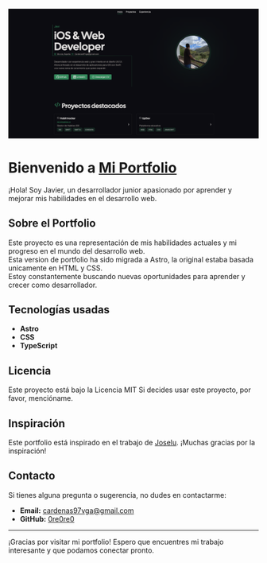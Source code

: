 ![alt text](/public/readme_image.webp)

# Bienvenido a [Mi Portfolio](https://portfoliojaviercp.netlify.app/)

¡Hola! Soy Javier, un desarrollador junior apasionado por aprender y mejorar mis habilidades en el desarrollo web.

## Sobre el Portfolio

Este proyecto es una representación de mis habilidades actuales y mi progreso en el mundo del desarrollo web.<br>
Esta version de portfolio ha sido migrada a Astro, la original estaba basada unicamente en HTML y CSS.<br>
Estoy constantemente buscando nuevas oportunidades para aprender y crecer como desarrollador.<br>

## Tecnologías usadas

- **Astro**
- **CSS**
- **TypeScript**

## Licencia

Este proyecto está bajo la Licencia MIT Si decides usar este proyecto, por favor, mencióname.

## Inspiración

Este portfolio está inspirado en el trabajo de [Joselu](https://github.com/JoseIu). ¡Muchas gracias por la inspiración!

## Contacto

Si tienes alguna pregunta o sugerencia, no dudes en contactarme:

- **Email:** cardenas97vga@gmail.com
- **GitHub:** [0re0re0](https://github.com/0re0re0)

---

¡Gracias por visitar mi portfolio! Espero que encuentres mi trabajo interesante y que podamos conectar pronto.
